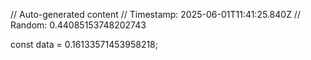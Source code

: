// Auto-generated content
// Timestamp: 2025-06-01T11:41:25.840Z
// Random: 0.44085153748202743

const data = 0.16133571453958218;